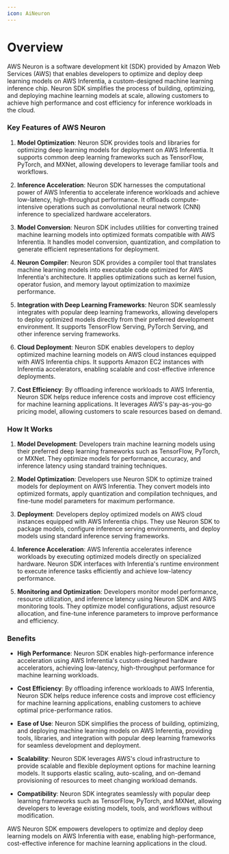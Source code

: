 ```yaml
---
icon: AiNeuron
---
```

# Overview

AWS Neuron is a software development kit (SDK) provided by Amazon Web Services (AWS) that enables developers to optimize and deploy deep learning models on AWS Inferentia, a custom-designed machine learning inference chip. Neuron SDK simplifies the process of building, optimizing, and deploying machine learning models at scale, allowing customers to achieve high performance and cost efficiency for inference workloads in the cloud.

### Key Features of AWS Neuron

1. **Model Optimization**: Neuron SDK provides tools and libraries for optimizing deep learning models for deployment on AWS Inferentia. It supports common deep learning frameworks such as TensorFlow, PyTorch, and MXNet, allowing developers to leverage familiar tools and workflows.
    
2. **Inference Acceleration**: Neuron SDK harnesses the computational power of AWS Inferentia to accelerate inference workloads and achieve low-latency, high-throughput performance. It offloads compute-intensive operations such as convolutional neural network (CNN) inference to specialized hardware accelerators.
    
3. **Model Conversion**: Neuron SDK includes utilities for converting trained machine learning models into optimized formats compatible with AWS Inferentia. It handles model conversion, quantization, and compilation to generate efficient representations for deployment.
    
4. **Neuron Compiler**: Neuron SDK provides a compiler tool that translates machine learning models into executable code optimized for AWS Inferentia's architecture. It applies optimizations such as kernel fusion, operator fusion, and memory layout optimization to maximize performance.
    
5. **Integration with Deep Learning Frameworks**: Neuron SDK seamlessly integrates with popular deep learning frameworks, allowing developers to deploy optimized models directly from their preferred development environment. It supports TensorFlow Serving, PyTorch Serving, and other inference serving frameworks.
    
6. **Cloud Deployment**: Neuron SDK enables developers to deploy optimized machine learning models on AWS cloud instances equipped with AWS Inferentia chips. It supports Amazon EC2 instances with Inferentia accelerators, enabling scalable and cost-effective inference deployments.
    
7. **Cost Efficiency**: By offloading inference workloads to AWS Inferentia, Neuron SDK helps reduce inference costs and improve cost efficiency for machine learning applications. It leverages AWS's pay-as-you-go pricing model, allowing customers to scale resources based on demand.
    

### How It Works

1. **Model Development**: Developers train machine learning models using their preferred deep learning frameworks such as TensorFlow, PyTorch, or MXNet. They optimize models for performance, accuracy, and inference latency using standard training techniques.
    
2. **Model Optimization**: Developers use Neuron SDK to optimize trained models for deployment on AWS Inferentia. They convert models into optimized formats, apply quantization and compilation techniques, and fine-tune model parameters for maximum performance.
    
3. **Deployment**: Developers deploy optimized models on AWS cloud instances equipped with AWS Inferentia chips. They use Neuron SDK to package models, configure inference serving environments, and deploy models using standard inference serving frameworks.
    
4. **Inference Acceleration**: AWS Inferentia accelerates inference workloads by executing optimized models directly on specialized hardware. Neuron SDK interfaces with Inferentia's runtime environment to execute inference tasks efficiently and achieve low-latency performance.
    
5. **Monitoring and Optimization**: Developers monitor model performance, resource utilization, and inference latency using Neuron SDK and AWS monitoring tools. They optimize model configurations, adjust resource allocation, and fine-tune inference parameters to improve performance and efficiency.
    

### Benefits

- **High Performance**: Neuron SDK enables high-performance inference acceleration using AWS Inferentia's custom-designed hardware accelerators, achieving low-latency, high-throughput performance for machine learning workloads.
    
- **Cost Efficiency**: By offloading inference workloads to AWS Inferentia, Neuron SDK helps reduce inference costs and improve cost efficiency for machine learning applications, enabling customers to achieve optimal price-performance ratios.
    
- **Ease of Use**: Neuron SDK simplifies the process of building, optimizing, and deploying machine learning models on AWS Inferentia, providing tools, libraries, and integration with popular deep learning frameworks for seamless development and deployment.
    
- **Scalability**: Neuron SDK leverages AWS's cloud infrastructure to provide scalable and flexible deployment options for machine learning models. It supports elastic scaling, auto-scaling, and on-demand provisioning of resources to meet changing workload demands.
    
- **Compatibility**: Neuron SDK integrates seamlessly with popular deep learning frameworks such as TensorFlow, PyTorch, and MXNet, allowing developers to leverage existing models, tools, and workflows without modification.
    

AWS Neuron SDK empowers developers to optimize and deploy deep learning models on AWS Inferentia with ease, enabling high-performance, cost-effective inference for machine learning applications in the cloud.
